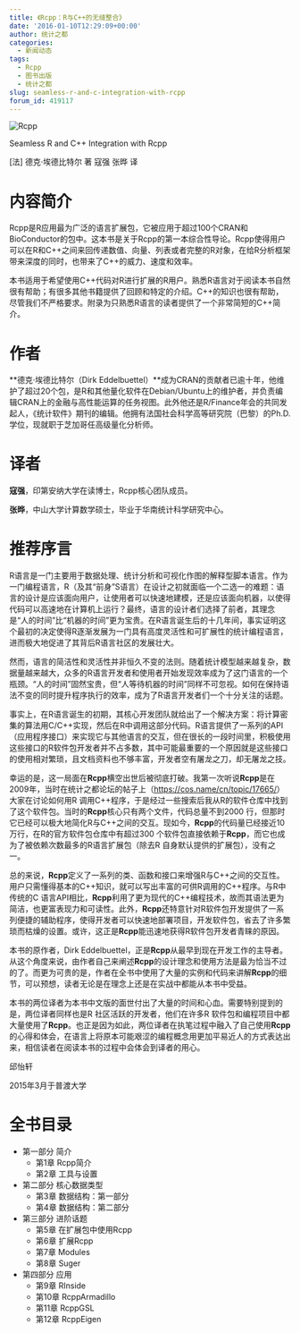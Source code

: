 ```yaml
---
title: 《Rcpp：R与C++的无缝整合》
date: '2016-01-10T12:29:09+00:00'
author: 统计之都
categories:
  - 新闻动态
tags:
  - Rcpp
  - 图书出版
  - 统计之都
slug: seamless-r-and-c-integration-with-rcpp
forum_id: 419117
---
```


![Rcpp](https://uploads.cosx.org/2016/01/Rcpp.jpg) 
  
Seamless R and C++ Integration with Rcpp

[法] 德克·埃德比特尔 著 寇强 张晔 译


# 内容简介

Rcpp是R应用最为广泛的语言扩展包，它被应用于超过100个CRAN和BioConductor的包中。这本书是关于Rcpp的第一本综合性导论。Rcpp使得用户可以在R和C++之间来回传递数值、向量、列表或者完整的R对象，在给R分析框架带来深度的同时，也带来了C++的威力、速度和效率。

本书适用于希望使用C++代码对R进行扩展的R用户。熟悉R语言对于阅读本书自然很有帮助；有很多其他书籍提供了回顾和特定的介绍。C++的知识也很有帮助，尽管我们不严格要求。附录为只熟悉R语言的读者提供了一个非常简短的C++简介。

# 作者

**德克·埃德比特尔（Dirk Eddelbuettel）**成为CRAN的贡献者已逾十年，他维护了超过20个包，是R和其他量化软件在Debian/Ubuntu上的维护者，并负责编辑CRAN上的金融与高性能运算的任务视图。此外他还是R/Finance年会的共同发起人，《统计软件》期刊的编辑。他拥有法国社会科学高等研究院（巴黎）的Ph.D.学位，现就职于芝加哥任高级量化分析师。

# 译者

**寇强**，印第安纳大学在读博士，Rcpp核心团队成员。

**张晔**，中山大学计算数学硕士，毕业于华南统计科学研究中心。



# 推荐序言

R语言是一门主要用于数据处理、统计分析和可视化作图的解释型脚本语言。作为一门编程语言，R（及其“前身”S语言）在设计之初就面临一个二选一的难题：语言的设计是应该面向用户，让使用者可以快速地建模，还是应该面向机器，以使得代码可以高速地在计算机上运行？最终，语言的设计者们选择了前者，其理念是“人的时间”比“机器的时间”更为宝贵。在R语言诞生后的十几年间，事实证明这个最初的决定使得R逐渐发展为一门具有高度灵活性和可扩展性的统计编程语言，进而极大地促进了其背后R语言社区的发展壮大。

然而，语言的简洁性和灵活性并非恒久不变的法则。随着统计模型越来越复杂，数据量越来越大，众多的R语言开发者和使用者开始发现效率成为了这门语言的一个瓶颈。“人的时间”固然宝贵，但“人等待机器的时间”同样不可忽视。如何在保持语法不变的同时提升程序执行的效率，成为了R语言开发者们一个十分关注的话题。

事实上，在R语言诞生的初期，其核心开发团队就给出了一个解决方案：将计算密集的算法用C/C++实现，然后在R中调用这部分代码。R语言提供了一系列的API（应用程序接口）来实现它与其他语言的交互，但在很长的一段时间里，积极使用这些接口的R软件包开发者并不占多数，其中可能最重要的一个原因就是这些接口的使用相对繁琐，且文档资料也不够丰富，开发者空有屠龙之刀，却无屠龙之技。

幸运的是，这一局面在**Rcpp**横空出世后被彻底打破。我第一次听说**Rcpp**是在2009年，当时在统计之都论坛的帖子上（<https://cos.name/cn/topic/17665/>）大家在讨论如何用R 调用C++程序，于是经过一些搜索后我从R的软件仓库中找到了这个软件包。当时的**Rcpp**核心只有两个文件，代码总量不到2000 行，但那时它已经可以极大地简化R与C++之间的交互。现如今，**Rcpp**的代码量已经接近10万行，在R的官方软件包仓库中有超过300 个软件包直接依赖于**Rcpp**，而它也成为了被依赖次数最多的R语言扩展包（除去R 自身默认提供的扩展包），没有之一。

总的来说，**Rcpp**定义了一系列的类、函数和接口来增强R与C++之间的交互性。用户只需懂得基本的C++知识，就可以写出丰富的可供R调用的C++程序。与R中传统的C 语言API相比，**Rcpp**利用了更为现代的C++编程技术，故而其语法更为简洁，也更富表现力和可读性。此外，**Rcpp**还特意针对R软件包开发提供了一系列便捷的辅助程序，使得开发者可以快速地部署项目，开发软件包，省去了许多繁琐而枯燥的设置。或许，这正是**Rcpp**能迅速地获得R软件包开发者青睐的原因。

本书的原作者，Dirk Eddelbuettel，正是**Rcpp**从最早到现在开发工作的主导者。从这个角度来说，由作者自己来阐述**Rcpp**的设计理念和使用方法是最为恰当不过的了。而更为可贵的是，作者在全书中使用了大量的实例和代码来讲解**Rcpp**的细节，可以预想，读者无论是在理念上还是在实战中都能从本书中受益。

本书的两位译者为本书中文版的面世付出了大量的时间和心血。需要特别提到的是，两位译者同样也是R 社区活跃的开发者，他们在许多R 软件包和编程项目中都大量使用了**Rcpp**。也正是因为如此，两位译者在执笔过程中融入了自己使用**Rcpp**的心得和体会，在语言上将原本可能艰涩的编程概念用更加平易近人的方式表达出来，相信读者在阅读本书的过程中会体会到译者的用心。

邱怡轩

2015年3月于普渡大学


# 全书目录

  * 第一部分 简介 
      * 第1章 Rcpp简介
      * 第2章 工具与设置
  * 第二部分 核心数据类型 
      * 第3章 数据结构：第一部分
      * 第4章 数据结构：第二部分
  * 第三部分 进阶话题 
      * 第5章 在扩展包中使用Rcpp
      * 第6章 扩展Rcpp
      * 第7章 Modules
      * 第8章 Suger
  * 第四部分 应用 
      * 第9章 RInside
      * 第10章 RcppArmadillo
      * 第11章 RcppGSL
      * 第12章 RcppEigen
